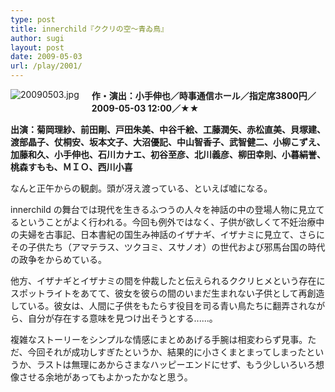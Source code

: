 ```yaml
---
type: post
title: innerchild『ククリの空〜青ゐ鳥』
author: sugi
layout: post
date: 2009-05-03
url: /play/2001/
---
```

<span class="mt-enclosure mt-enclosure-image" style="display: inline;"><img alt="20090503.jpg" src="http://i1.wp.com/asharpminor.com/play/20090503.jpg?resize=100%2C160" class="alignleft" style="float: left; margin: 0 20px 20px 0;" data-recalc-dims="1" /></span>

**作・演出：小手伸也／時事通信ホール／指定席3800円／2009-05-03 12:00／★★**

**出演：菊岡理紗、前田剛、戸田朱美、中谷千絵、工藤潤矢、赤松直美、貝塚建、渡部晶子、仗桐安、坂本文子、大沼優記、中山智香子、武智健二、小柳こずえ、加藤和久、小手伸也、石川カナエ、初谷至彦、北川義彦、柳田幸則、小暮絹誉、桃森すもも、ＭＩＯ、西川小喜**

なんと正午からの観劇。頭が冴え渡っている、といえば嘘になる。

innerchild の舞台では現代を生きるふつうの人々を神話の中の登場人物に見立てるということがよく行われる。今回も例外ではなく、子供が欲しくて不妊治療中の夫婦を古事記、日本書紀の国生み神話のイザナギ、イザナミに見立て、さらにその子供たち（アマテラス、ツクヨミ、スサノオ）の世代および邪馬台国の時代の政争をからめている。

他方、イザナギとイザナミの間を仲裁したと伝えられるククリヒメという存在にスポットライトをあてて、彼女を彼らの間のいまだ生まれない子供として再創造している。彼女は、人間に子供をもたらす役目を司る青い鳥たちに翻弄されながら、自分が存在する意味を見つけ出そうとする......。

複雑なストーリーをシンプルな情感にまとめあげる手腕は相変わらず見事。ただ、今回それが成功しすぎたというか、結果的に小さくまとまってしまったというか、ラストは無理にあからさまなハッピーエンドにせず、もう少しいろいろ想像させる余地があってもよかったかなと思う。

